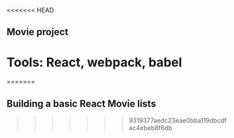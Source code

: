 <<<<<<< HEAD
## Movie project 
# Tools: React, webpack, babel
=======
## Building a basic React Movie lists
>>>>>>> 9319377aedc23eae0bba119dbcdfac4ebeb8f6db

